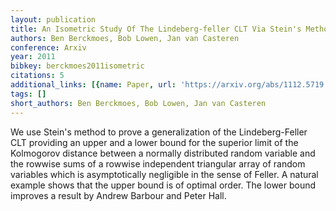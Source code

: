 ```yaml
---
layout: publication
title: An Isometric Study Of The Lindeberg-feller CLT Via Stein's Method
authors: Ben Berckmoes, Bob Lowen, Jan van Casteren
conference: Arxiv
year: 2011
bibkey: berckmoes2011isometric
citations: 5
additional_links: [{name: Paper, url: 'https://arxiv.org/abs/1112.5719'}]
tags: []
short_authors: Ben Berckmoes, Bob Lowen, Jan van Casteren
---
```

We use Stein's method to prove a generalization of the Lindeberg-Feller CLT
providing an upper and a lower bound for the superior limit of the Kolmogorov
distance between a normally distributed random variable and the rowwise sums of
a rowwise independent triangular array of random variables which is
asymptotically negligible in the sense of Feller. A natural example shows that
the upper bound is of optimal order. The lower bound improves a result by
Andrew Barbour and Peter Hall.